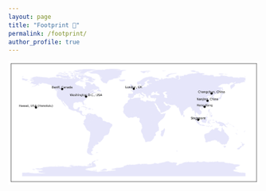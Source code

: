 ```yaml
---
layout: page
title: "Footprint 👣"
permalink: /footprint/
author_profile: true
---
```


<div style="text-align: center;">
  <img src="/images/my_figure.png" alt="World Map with Academic Footprints" style="max-width: 100%; height: auto;">
</div>

<!-- ## Academic Journey

* **Singapore (2020-Present)**
  * PhD Student at Singapore Management University
  * Research in Reinforcement Learning and Optimization

* **A*STAR, Singapore (2023-Present)**
  * Research Intern at Institute for Infocomm Research
  * Working on Healthcare Analytics

* **Jilin University, China (2017-2020)**
  * Master's in Management Science and Engineering

* **Nanjing Agricultural University, China (2013-2017)**
  * Bachelor's in Information Management and Information Systems

## Conference Attendance
[List your conference attendances here]  -->